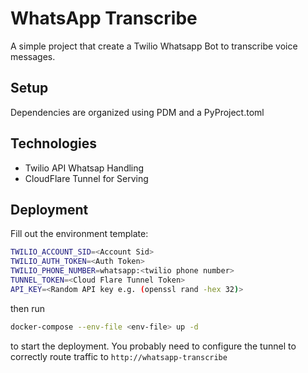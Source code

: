 # WhatsApp Transcribe

A simple project that create a Twilio Whatsapp Bot to transcribe voice messages.


## Setup
Dependencies are organized using PDM and a PyProject.toml


## Technologies
* Twilio API Whatsap Handling
* CloudFlare Tunnel for Serving


## Deployment
Fill out the environment template:

``` sh
TWILIO_ACCOUNT_SID=<Account Sid>
TWILIO_AUTH_TOKEN=<Auth Token>
TWILIO_PHONE_NUMBER=whatsapp:<twilio phone number>
TUNNEL_TOKEN=<Cloud Flare Tunnel Token>
API_KEY=<Random API key e.g. (openssl rand -hex 32)>
```


then run 

``` sh
docker-compose --env-file <env-file> up -d
```

to start the deployment. You probably need to configure the tunnel to correctly route traffic to `http://whatsapp-transcribe`
